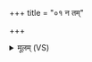 +++
title = "०१ न तम्"

+++
<details><summary>मूलम् (VS)</summary>

न तं यक्ष्मा॒ अरु॑न्धते॒ नैनं॑ श॒पथो॑ अश्नुते।  
यं भे॑ष॒जस्य॑ गुल्गु॒लोः सु॑र॒भिर्ग॒न्धो अ॑श्नु॒ते ॥
</details>
